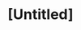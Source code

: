 ---
pid: CH1041
title: "[Untitled]"
location_transcription: 
zipcode: NJ08107
outside_phl: Oaklyn NJ
neighborhood: 
age: 
age_range: 
instagram: 
image_file_name: CH_1041.jpg
proposal_transcription: Phoenix rarely from askes
topic: Unknown
topic_summary: '0'
type: Other No Form
keywords_other: 
credit: 
image_labels: 
twitter: 
facebook: 
permalink: "/monuments/ch1041/"
layout: item-page
---